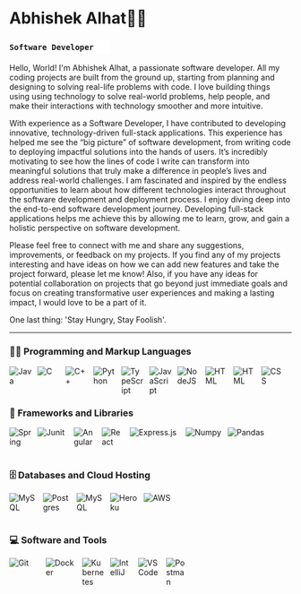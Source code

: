 # Abhishek Alhat👨‍💻

### **`Software Developer`** <img align="center" alt="Terminal" width="24px" src="./img/terminal-dark.svg" />

Hello, World! I'm Abhishek Alhat, a passionate software developer. All my coding projects are built from the ground up, starting from planning and designing to solving real-life problems with code. I love building things using using technology to solve real-world problems, help people, and make their interactions with technology smoother and more intuitive.

With experience as a Software Developer, I have contributed to developing innovative, technology-driven full-stack applications. This experience has helped me see the “big picture” of software development, from writing code to deploying impactful solutions into the hands of users. It’s incredibly motivating to see how the lines of code I write can transform into meaningful solutions that truly make a difference in people’s lives and address real-world challenges. I am fascinated and inspired by the endless opportunities to learn about how different technologies interact throughout the software development and deployment process. I enjoy diving deep into the end-to-end software development journey. Developing full-stack applications helps me achieve this by allowing me to learn, grow, and gain a holistic perspective on software development.

Please feel free to connect with me and share any suggestions, improvements, or feedback on my projects. If you find any of my projects interesting and have ideas on how we can add new features and take the project forward, please let me know! Also, if you have any ideas for potential collaboration on projects that go beyond just immediate goals and focus on creating transformative user experiences and making a lasting impact, I would love to be a part of it.

One last thing: 'Stay Hungry, Stay Foolish'.

---

<h3>👨‍💻 Programming and Markup Languages</h3>

<p>
  <img align="left" alt="Java" width="40px" style="padding-right:10px;" src="https://cdn.jsdelivr.net/gh/devicons/devicon/icons/java/java-original.svg"/>
  <img align="left" alt="C" width="40px" style="padding-right:10px;" src="https://cdn.jsdelivr.net/gh/devicons/devicon@latest/icons/c/c-original.svg"/>
  <img align="left" alt="C++" width="40px" style="padding-right:10px;" src="https://cdn.jsdelivr.net/gh/devicons/devicon@latest/icons/cplusplus/cplusplus-original.svg"/>
  <img align="left" alt="Python" width="40px" style="padding-right:10px;" src="https://cdn.jsdelivr.net/gh/devicons/devicon@latest/icons/python/python-original.svg" />
  <img align="left" alt="TypeScript" width="40px" style="padding-right:10px;" src="https://cdn.jsdelivr.net/gh/devicons/devicon/icons/typescript/typescript-plain.svg" />
  <img align="left" alt="JavaScript" width="40px" style="padding-right:10px;" src="https://cdn.jsdelivr.net/gh/devicons/devicon/icons/javascript/javascript-plain.svg" />
  <img align="left" alt="NodeJS" width="40px" style="padding-right:10px;" src="https://cdn.jsdelivr.net/gh/devicons/devicon@latest/icons/nodejs/nodejs-plain-wordmark.svg"/>
  <img align="left" alt="HTML" width="40px" style="padding-right:10px;" src= "https://cdn.jsdelivr.net/gh/devicons/devicon@latest/icons/azuresqldatabase/azuresqldatabase-original.svg" />
  <img align="left" alt="HTML" width="40px" style="padding-right:10px;" src="https://cdn.jsdelivr.net/gh/devicons/devicon/icons/html5/html5-plain.svg" />
  <img align="left" alt="CSS" width="40px" style="padding-right:10px;" src="https://cdn.jsdelivr.net/gh/devicons/devicon/icons/css3/css3-plain.svg" />
</p>
 
 <br><br>
 #

<h3>🧰 Frameworks and Libraries</h3>

<p>
  <img align="left" alt="Spring" width="40px" style="padding-right:10px;" src="https://cdn.jsdelivr.net/gh/devicons/devicon/icons/spring/spring-original.svg"   />
  <img align="left" alt="Junit" width="55px" style="padding-right:10px;" src="https://cdn.jsdelivr.net/gh/devicons/devicon@latest/icons/junit/junit-original-wordmark.svg" />
 <img align="left" alt="Angular" width="40px" style="padding-right:10px;" src="https://cdn.jsdelivr.net/gh/devicons/devicon/icons/angularjs/angularjs-plain.svg" />
 <img align="left" alt="React" width="40px" style="padding-right:10px;" src="https://cdn.jsdelivr.net/gh/devicons/devicon@latest/icons/react/react-original-wordmark.svg" />
 <img align="left" alt="Express.js" width="90px" style="padding-right:10px;" src="https://img.shields.io/badge/Express.js-404d59.svg?logo=express&logoColor=white" />
 <img align="left" alt="Numpy" width="65px" style="padding-right:10px;" src="https://cdn.jsdelivr.net/gh/devicons/devicon@latest/icons/numpy/numpy-original-wordmark.svg" />
 <img align="left" alt="Pandas" width="90px" style="padding-right:10px;" src="https://img.shields.io/badge/Pandas-150458.svg?logo=pandas&logoColor=white" />

</p>

  <br><br> 
  #

<h3>🗄️ Databases and Cloud Hosting</h3>

 <p>
    <img align="left" alt="MySQL" width="50px" style="padding-right:10px;" src="https://cdn.jsdelivr.net/gh/devicons/devicon@latest/icons/mysql/mysql-original-wordmark.svg"/>
    <img align="left" alt="Postgres" width="50px" style="padding-right:10px;" src="https://cdn.jsdelivr.net/gh/devicons/devicon@latest/icons/postgresql/postgresql-plain-wordmark.svg"/>
    <img align="left" alt="MySQL" width="50px" style="padding-right:10px;" src="https://cdn.jsdelivr.net/gh/devicons/devicon@latest/icons/mongodb/mongodb-plain-wordmark.svg"/>
    <img align="left" alt="Heroku" width="50px" style="padding-right:10px;" src= "https://cdn.jsdelivr.net/gh/devicons/devicon@latest/icons/heroku/heroku-plain-wordmark.svg"/>
    <img align="left" alt="AWS" width="50px" style="padding-right:10px;" src= "https://cdn.jsdelivr.net/gh/devicons/devicon@latest/icons/amazonwebservices/amazonwebservices-plain-wordmark.svg"/>


     
</p>

  <br><br> 
  #

<h3>💻 Software and Tools</h3>

<p>
   <img align="left" alt="Git" width="55px" style="padding-right:10px;" src="https://cdn.jsdelivr.net/gh/devicons/devicon@latest/icons/git/git-plain-wordmark.svg"    />
 <img align="left" alt="Docker" width="55px" style="padding-right:10px;" src="https://cdn.jsdelivr.net/gh/devicons/devicon@latest/icons/docker/docker-original.svg"    />
 <img align="left" alt="Kubernetes" width="40px" style="padding-right:10px;" src="https://cdn.jsdelivr.net/gh/devicons/devicon@latest/icons/kubernetes/kubernetes-original.svg"    />
   <img align="left" alt="IntelliJ" width="40px" style="padding-right:10px;" src="https://cdn.jsdelivr.net/gh/devicons/devicon@latest/icons/intellij/intellij-original.svg"    />
   <img align="left" alt="VSCode" width="40px" style="padding-right:10px;" src="https://cdn.jsdelivr.net/gh/devicons/devicon@latest/icons/vscode/vscode-original-wordmark.svg"    />
   <img align="left" alt="Postman" width="40px" style="padding-right:10px;" src="https://cdn.jsdelivr.net/gh/devicons/devicon@latest/icons/postman/postman-original.svg"    />
</p>
  





